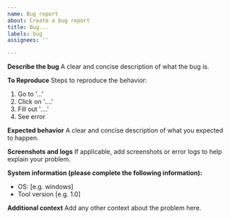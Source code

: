```yaml
---
name: Bug report
about: Create a bug report
title: Bug...
labels: bug
assignees: ''

---
```


**Describe the bug**
A clear and concise description of what the bug is.

**To Reproduce**
Steps to reproduce the behavior:
1. Go to '...'
2. Click on '....'
3. Fill out '....'
4. See error

**Expected behavior**
A clear and concise description of what you expected to happen.

**Screenshots and logs**
If applicable, add screenshots or error logs to help explain your problem.

**System information (please complete the following information):**
 - OS: [e.g. windows]
 - Tool version [e.g. 1.0]

**Additional context**
Add any other context about the problem here.
